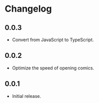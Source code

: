 # Changelog

## 0.0.3
  - Convert from JavaScript to TypeScript.

## 0.0.2
  - Optimize the speed of opening comics.

## 0.0.1
  - Initial release.
